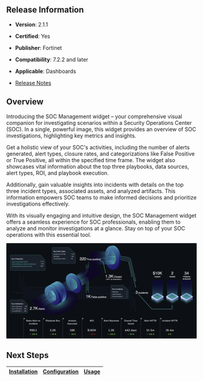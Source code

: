 ## Release Information

- **Version**: 2.1.1

- **Certified**: Yes

- **Publisher**: Fortinet  

- **Compatibility**: 7.2.2 and later

- **Applicable**: Dashboards

- [Release Notes](./widget/release_notes.md)


## Overview

Introducing the SOC Management widget – your comprehensive visual companion for investigating scenarios within a Security Operations Center (SOC). In a single, powerful image, this widget provides an overview of SOC investigations, highlighting key metrics and insights.

Get a holistic view of your SOC's activities, including the number of alerts generated, alert types, closure rates, and categorizations like False Positive or True Positive, all within the specified time frame. The widget also showcases vital information about the top three playbooks, data sources, alert types, ROI, and playbook execution.

Additionally, gain valuable insights into incidents with details on the top three incident types, associated assets, and analyzed artifacts. This information empowers SOC teams to make informed decisions and prioritize investigations effectively.

With its visually engaging and intuitive design, the SOC Management widget offers a seamless experience for SOC professionals, enabling them to analyze and monitor investigations at a glance. Stay on top of your SOC operations with this essential tool.

![SOC Management widget on Dashboard in a dark theme](./docs/res/soc_management_dark.png)

## Next Steps

| [Installation](./docs/setup.md#installation) | [Configuration](./docs/setup.md#configuration) | [Usage](./docs/usage.md) |
|----------------------------------------------|------------------------------------------------|--------------------------|


